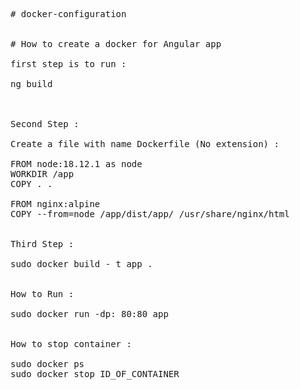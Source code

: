 
<pre>
# docker-configuration


# How to create a docker for Angular app

first step is to run :

ng build 



Second Step :

Create a file with name Dockerfile (No extension) :

FROM node:18.12.1 as node
WORKDIR /app
COPY . .

FROM nginx:alpine
COPY --from=node /app/dist/app/ /usr/share/nginx/html


Third Step :

sudo docker build - t app .


How to Run :

sudo docker run -dp: 80:80 app


How to stop container :

sudo docker ps
sudo docker stop ID_OF_CONTAINER

</pre>



